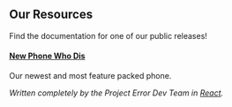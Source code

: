 ## Our Resources

Find the documentation for one of our public releases!

#### [New Phone Who Dis](/npwd/home.md)

Our newest and most feature packed phone. 

*Written completely by the Project Error Dev Team in [React](https://reactjs.org/).*
